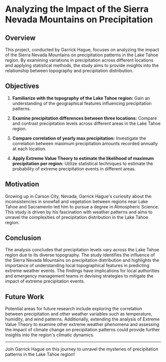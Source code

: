 # Analyzing the Impact of the Sierra Nevada Mountains on Precipitation

## Overview

This project, conducted by Garrick Hague, focuses on analyzing the impact of the Sierra Nevada Mountains on precipitation patterns in the Lake Tahoe region. By examining variations in precipitation across different locations and applying statistical methods, the study aims to provide insights into the relationship between topography and precipitation distribution.

## Objectives

1. **Familiarize with the topography of the Lake Tahoe region:** Gain an understanding of the geographical features influencing precipitation patterns.

2. **Examine precipitation differences between three locations:** Compare and contrast precipitation levels across different areas in the Lake Tahoe region.

3. **Compare correlation of yearly max precipitation:** Investigate the correlation between maximum precipitation amounts recorded annually at each location.

4. **Apply Extreme Value Theory to estimate the likelihood of maximum precipitation per region:** Utilize statistical techniques to estimate the probability of extreme precipitation events in different areas.

## Motivation

Growing up in Carson City, Nevada, Garrick Hague's curiosity about the inconsistencies in snowfall and vegetation between regions near Lake Tahoe and Sacramento led him to pursue a degree in Atmospheric Science. This study is driven by his fascination with weather patterns and aims to unravel the complexities of precipitation distribution in the Lake Tahoe region.

## Conclusion

The analysis concludes that precipitation levels vary across the Lake Tahoe region due to its diverse topography. The study identifies the influence of the Sierra Nevada Mountains on precipitation distribution and highlights the importance of understanding local topographical features in predicting extreme weather events. The findings have implications for local authorities and emergency management teams in devising strategies to mitigate the impact of extreme precipitation events.

## Future Work

Potential areas for future research include exploring the correlation between precipitation and other weather variables such as temperature, humidity, and wind patterns. Additionally, extending the analysis of Extreme Value Theory to examine other extreme weather phenomena and assessing the impact of climate change on precipitation patterns could provide further insights into the region's climatic dynamics.

---

Join Garrick Hague on this journey to unravel the mysteries of precipitation patterns in the Lake Tahoe region!